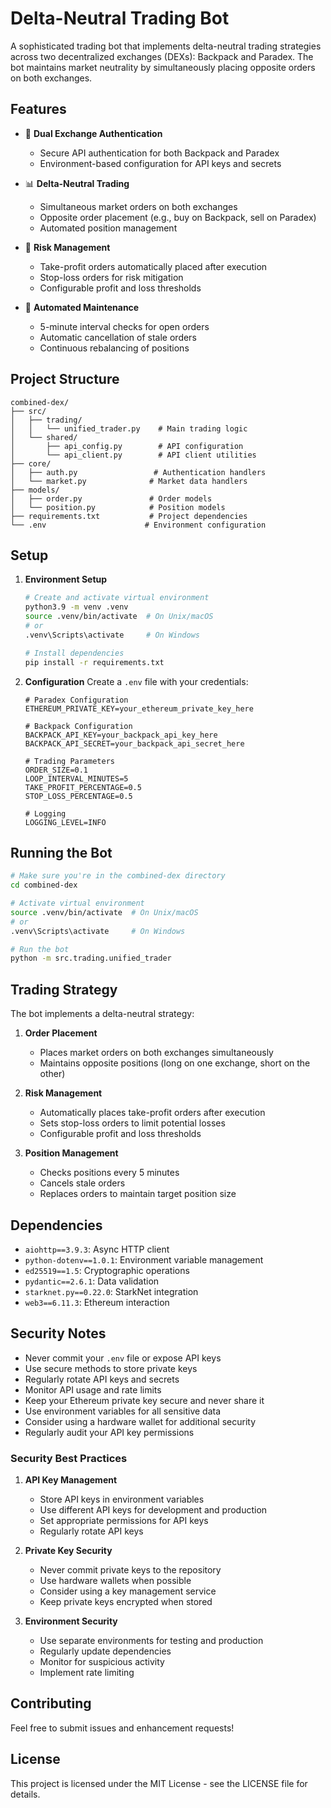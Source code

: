 # Delta-Neutral Trading Bot

A sophisticated trading bot that implements delta-neutral trading strategies across two decentralized exchanges (DEXs): Backpack and Paradex. The bot maintains market neutrality by simultaneously placing opposite orders on both exchanges.

## Features

- 🔐 **Dual Exchange Authentication**
  - Secure API authentication for both Backpack and Paradex
  - Environment-based configuration for API keys and secrets

- 📊 **Delta-Neutral Trading**
  - Simultaneous market orders on both exchanges
  - Opposite order placement (e.g., buy on Backpack, sell on Paradex)
  - Automated position management

- 🎯 **Risk Management**
  - Take-profit orders automatically placed after execution
  - Stop-loss orders for risk mitigation
  - Configurable profit and loss thresholds

- 🔄 **Automated Maintenance**
  - 5-minute interval checks for open orders
  - Automatic cancellation of stale orders
  - Continuous rebalancing of positions

## Project Structure

```
combined-dex/
├── src/
│   ├── trading/
│   │   └── unified_trader.py    # Main trading logic
│   └── shared/
│       ├── api_config.py        # API configuration
│       └── api_client.py        # API client utilities
├── core/
│   ├── auth.py                 # Authentication handlers
│   └── market.py              # Market data handlers
├── models/
│   ├── order.py               # Order models
│   └── position.py            # Position models
├── requirements.txt           # Project dependencies
└── .env                      # Environment configuration
```

## Setup

1. **Environment Setup**
   ```bash
   # Create and activate virtual environment
   python3.9 -m venv .venv
   source .venv/bin/activate  # On Unix/macOS
   # or
   .venv\Scripts\activate     # On Windows

   # Install dependencies
   pip install -r requirements.txt
   ```

2. **Configuration**
   Create a `.env` file with your credentials:
   ```env
   # Paradex Configuration
   ETHEREUM_PRIVATE_KEY=your_ethereum_private_key_here

   # Backpack Configuration
   BACKPACK_API_KEY=your_backpack_api_key_here
   BACKPACK_API_SECRET=your_backpack_api_secret_here

   # Trading Parameters
   ORDER_SIZE=0.1
   LOOP_INTERVAL_MINUTES=5
   TAKE_PROFIT_PERCENTAGE=0.5
   STOP_LOSS_PERCENTAGE=0.5

   # Logging
   LOGGING_LEVEL=INFO
   ```

## Running the Bot

```bash
# Make sure you're in the combined-dex directory
cd combined-dex

# Activate virtual environment
source .venv/bin/activate  # On Unix/macOS
# or
.venv\Scripts\activate     # On Windows

# Run the bot
python -m src.trading.unified_trader
```

## Trading Strategy

The bot implements a delta-neutral strategy:

1. **Order Placement**
   - Places market orders on both exchanges simultaneously
   - Maintains opposite positions (long on one exchange, short on the other)

2. **Risk Management**
   - Automatically places take-profit orders after execution
   - Sets stop-loss orders to limit potential losses
   - Configurable profit and loss thresholds

3. **Position Management**
   - Checks positions every 5 minutes
   - Cancels stale orders
   - Replaces orders to maintain target position size

## Dependencies

- `aiohttp==3.9.3`: Async HTTP client
- `python-dotenv==1.0.1`: Environment variable management
- `ed25519==1.5`: Cryptographic operations
- `pydantic==2.6.1`: Data validation
- `starknet.py==0.22.0`: StarkNet integration
- `web3==6.11.3`: Ethereum interaction

## Security Notes

- Never commit your `.env` file or expose API keys
- Use secure methods to store private keys
- Regularly rotate API keys and secrets
- Monitor API usage and rate limits
- Keep your Ethereum private key secure and never share it
- Use environment variables for all sensitive data
- Consider using a hardware wallet for additional security
- Regularly audit your API key permissions

### Security Best Practices

1. **API Key Management**
   - Store API keys in environment variables
   - Use different API keys for development and production
   - Set appropriate permissions for API keys
   - Regularly rotate API keys

2. **Private Key Security**
   - Never commit private keys to the repository
   - Use hardware wallets when possible
   - Consider using a key management service
   - Keep private keys encrypted when stored

3. **Environment Security**
   - Use separate environments for testing and production
   - Regularly update dependencies
   - Monitor for suspicious activity
   - Implement rate limiting

## Contributing

Feel free to submit issues and enhancement requests!

## License

This project is licensed under the MIT License - see the LICENSE file for details. 